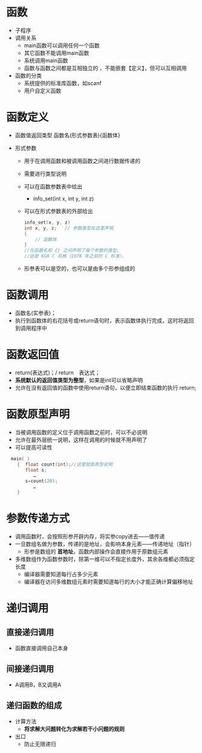 # 函数

- 子程序
- 调用关系
  - main函数可以调用任何一个函数
  - 其它函数不能调用main函数
  - 系统调用main函数
  - 函数与函数之间都是互相独立的 ，不能嵌套【定义】，但可以互相调用
- 函数的分类
  - 系统提供的标准库函数，如scanf
  - 用户自定义函数

# 函数定义

- 函数值返回类型 函数名(形式参数表){函数体}

- 形式参数

  - 用于在调用函数和被调用函数之间进行数据传递的

  - 需要进行类型说明

  - 可以在函数参数表中给出

    - info_set(int x, int y, int z) 

  - 可以在形式参数表的外部给出

    ```C
    info_set(x, y, z) 
    int x, y, z;   // 参数类型在这里声明
    {
        // 函数体
    }
    //在函数名和 {} 之间声明了每个参数的类型。
    //这是 K&R C 风格（1978 年之前的 C 标准）。
    ```

    

  - 形参表可以是空的，也可以是由多个形参组成的

# 函数调用

- 函数名(实参表)；
- 执行到函数体的右花括号或return语句时，表示函数体执行完成，这时将返回到调用程序中

# 函数返回值

- return(表达式)；/ return　表达式；
- **系统默认的返回值类型为整型**，如果是int可以省略声明
- 允许在没有返回值的函数中使用return语句，以便立即结束函数的执行 return;

# 函数原型声明

- 当被调用函数的定义位于调用函数之前时，可以不必说明
- 允许在最外层统一说明，这样在调用的时候就不用声明了
- 可以提高可读性

```C
　main( )
    {  float count(int);//这里就是原型说明
       float s;
          …
       s=count(20);
          …
    }

```

# 参数传递方式

- 调用函数时，会按照形参开辟内存，将实参copy进去——值传递
- 一旦数组名做为参数，传递的是地址，会影响本身元素——传递地址（指针）
  - 形参是数组的 **首地址**，函数内部操作会直接作用于原数组元素
- 多维数组作为函数参数时，除第一维可以不指定长度外，其余各维都必须指定长度
  - 编译器需要知道每行占多少元素
  - 编译器在访问多维数组元素时需要知道每行的大小才能正确计算偏移地址

# 递归调用

## 直接递归调用

- 函数直接调用自己本身

## 间接递归调用

- A调用B，B又调用A

## 递归函数的组成

- 计算方法
  - **将求解大问题转化为求解若干小问题的规则**
- 出口
  - 防止无限递归
